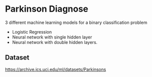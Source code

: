 # Parkinson Diagnose
 3 different machine learning  models for a binary classification problem
    
 - Logistic Regression
 - Neural network with single hidden layer
 - Neural network with double hidden layers.
 

## Dataset
https://archive.ics.uci.edu/ml/datasets/Parkinsons


